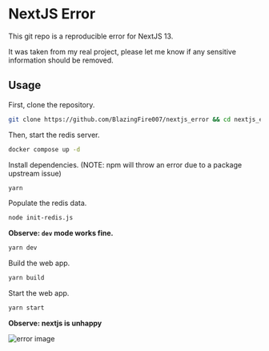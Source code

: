 # NextJS Error

This git repo is a reproducible error for NextJS 13.

It was taken from my real project, please let me know if any sensitive information should be removed.

## Usage

First, clone the repository.

```sh
git clone https://github.com/BlazingFire007/nextjs_error && cd nextjs_error
```

Then, start the redis server.

```sh
docker compose up -d
```

Install dependencies. (NOTE: npm will throw an error due to a package upstream issue)

```sh
yarn
```

Populate the redis data.

```sh
node init-redis.js
```

**Observe: `dev` mode works fine.**

```sh
yarn dev
```

Build the web app.

```sh
yarn build
```

Start the web app.

```sh
yarn start
```

**Observe: nextjs is unhappy**

![error image](https://i.imgur.com/uY4fT9r.png)
